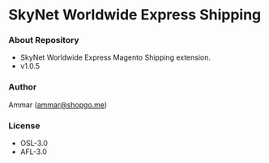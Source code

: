 # SkyNet Worldwide Express Shipping #

### About Repository ###

* SkyNet Worldwide Express Magento Shipping extension.
* v1.0.5

### Author ###

Ammar (<ammar@shopgo.me>)

### License ###

* OSL-3.0
* AFL-3.0
